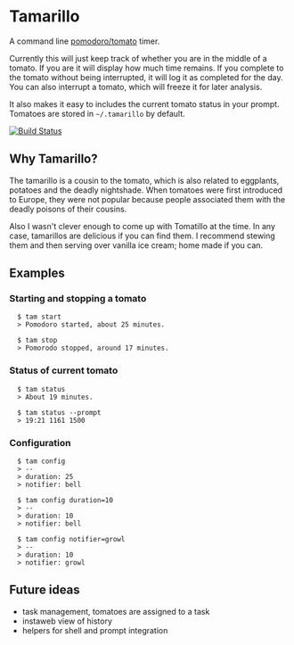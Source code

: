 # Tamarillo

A command line [pomodoro/tomato](http://www.pomodorotechnique.com/) timer.

Currently this will just keep track of whether you are in the middle of
a tomato. If you are it will display how much time remains. If you
complete to the tomato without being interrupted, it will log it as
completed for the day. You can also interrupt a tomato, which will
freeze it for later analysis.

It also makes it easy to includes the  current tomato status in your
prompt. Tomatoes are stored in `~/.tamarillo` by default.

[![Build Status](https://secure.travis-ci.org/timuruski/tamarillo.png)](http://travis-ci.org/timuruski/tamarillo)


## Why Tamarillo?

The tamarillo is a cousin to the tomato, which is also related to
eggplants,  potatoes and the deadly nightshade. When tomatoes were
first introduced to Europe, they were not popular because people
associated them with the deadly poisons of their cousins.

Also I wasn't clever enough to come up with Tomatillo at the time. In
any case, tamarillos are delicious if you can find them. I recommend
stewing them and then serving over vanilla ice cream; home made if you
can.


## Examples

### Starting and stopping a tomato

```
  $ tam start
  > Pomodoro started, about 25 minutes.

  $ tam stop
  > Pomorodo stopped, around 17 minutes.
```

### Status of current tomato

```
  $ tam status
  > About 19 minutes.

  $ tam status --prompt
  > 19:21 1161 1500
```

### Configuration

```
  $ tam config
  > --
  > duration: 25
  > notifier: bell

  $ tam config duration=10
  > --
  > duration: 10
  > notifier: bell

  $ tam config notifier=growl
  > --
  > duration: 10
  > notifier: growl
```


## Future ideas

* task management, tomatoes are assigned to a task
* instaweb view of history
* helpers for shell and prompt integration
